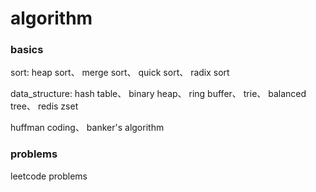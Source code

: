 # algorithm

### basics

sort: heap sort、 merge sort、 quick sort、 radix sort

data_structure: hash table、 binary heap、 ring buffer、 trie、 balanced tree、 redis zset

huffman coding、 banker's algorithm


### problems

leetcode problems
